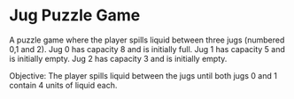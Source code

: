 # Jug Puzzle Game
A puzzle game where the player spills liquid between three jugs (numbered 0,1 and 2).
Jug 0 has capacity 8 and is initially full.
Jug 1 has capacity 5 and is initially empty.
Jug 2 has capacity 3 and is initially empty.

Objective: The player spills liquid between the jugs until both jugs 0 and 1 contain 4 units of liquid each.
